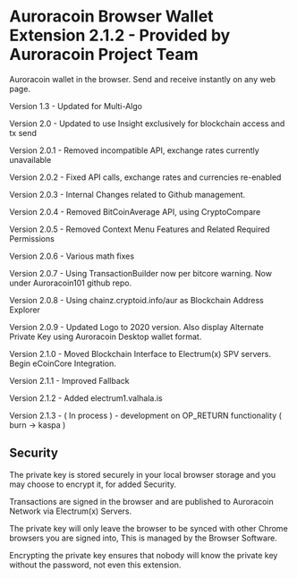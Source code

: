 # Auroracoin Browser Wallet Extension 2.1.2 - Provided by Auroracoin Project Team

Auroracoin wallet in the browser. Send and receive instantly on any web page.

Version 1.3 - Updated for Multi-Algo

Version 2.0 - Updated to use Insight exclusively for blockchain access and tx send

Version 2.0.1 - Removed incompatible API, exchange rates currently unavailable

Version 2.0.2 - Fixed API calls, exchange rates and currencies re-enabled

Version 2.0.3 - Internal Changes related to Github management.

Version 2.0.4 - Removed BitCoinAverage API, using CryptoCompare

Version 2.0.5 - Removed Context Menu Features and Related Required Permissions

Version 2.0.6 - Various math fixes

Version 2.0.7 - Using TransactionBuilder now per bitcore warning. Now under Auroracoin101 github repo.

Version 2.0.8 - Using chainz.cryptoid.info/aur as Blockchain Address Explorer

Version 2.0.9 - Updated Logo to 2020 version. Also display Alternate Private Key using Auroracoin Desktop wallet format.

Version 2.1.0 - Moved Blockchain Interface to Electrum(x) SPV servers. Begin eCoinCore Integration.

Version 2.1.1 - Improved Fallback

Version 2.1.2 - Added electrum1.valhala.is

Version 2.1.3 - ( In process ) - development on OP_RETURN functionality ( burn -> kaspa ) 

## Security

The private key is stored securely in your local browser storage and you may choose to encrypt it,
for added Security.

Transactions are signed in the browser and are published to Auroracoin Network via Electrum(x) Servers.

The private key will only leave the browser to be synced with other Chrome browsers you are signed into,
This is managed by the Browser Software.

Encrypting the private key ensures that nobody will know the private key without the password, not even this extension.
